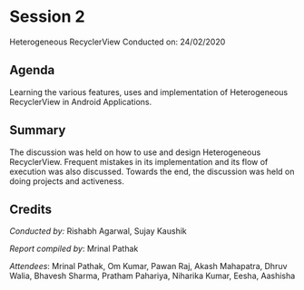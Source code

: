 # Session 2
Heterogeneous RecyclerView
Conducted on: 24/02/2020

## Agenda
Learning the various features, uses and implementation of Heterogeneous RecyclerView in Android Applications.

## Summary
The discussion was held on how to use and design Heterogeneous RecyclerView. Frequent mistakes in its implementation and its flow of execution was also discussed. Towards the end, the discussion was held on doing projects and activeness.

## Credits
*Conducted by:* Rishabh Agarwal, Sujay Kaushik

*Report compiled by*: Mrinal Pathak

*Attendees*: Mrinal Pathak, Om Kumar, Pawan Raj, Akash Mahapatra, Dhruv Walia, Bhavesh Sharma, Pratham Pahariya, Niharika Kumar, Eesha, Aashisha
